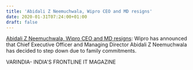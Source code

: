 ```yaml
---
title: 'Abidali Z Neemuchwala, Wipro CEO and MD resigns'
date: 2020-01-31T07:24:00+01:00
draft: false
---
```


[Abidali Z Neemuchwala, Wipro CEO and MD resigns](https://varindia.com/news/abidali-z-neemuchwala-wipro-ceo-and-md-resigns#.XjPIIHkpax4.blogger): Wipro has announced that Chief Executive Officer and Managing Director Abidali Z Neemuchwala has decided to step down due to family commitments.  
  
VARINDIA- INDIA'S FRONTLINE IT MAGAZINE